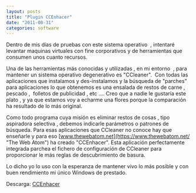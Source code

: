 ```yaml
---
layout: posts
title: "Plugin CCEnhacer"
date: "2011-08-31"
categories: software
---
```


Dentro de mis días de pruebas con este sistema operativo  , intentaré levantar maquinas virtuales con fine corporativos y de herramientas que consumen unos cuanto recursos.

Una de las herramientas más conocidas y utilizadas , en mi entorno  , para mantener un sistema operativo degenerativo es "CCleaner".  Con todas las aplicaciones que instalamos y des-instalamos y la búsqueda de "parches" para aplicaciones lo que obtenemos es una ensalada de restos de carne , pescado ,  folletos de publicidad , etc .... Creo que a nadie le gustaría este plato , y ya que estamos voy a echarme una flores porque la comparación ha resultado de lo más original.

Como todo programa cuya misión es eliminar restos de cosas , tipo aspiradora selectiva , debemos indicarle parámetros o patrones de búsqueda. Para esas aplicaciones que CCleaner no conoce hay que enseñarle y para eso [www.thewebatom.net](https://www.thewebatom.net/ "The Web Atom") ha creado "CCEnhacer". Esta aplicación perfectamente integrada parchea el fichero de configuración de CCleaner para proporcionar le más reglas de descubrimiento de basura.

Lo dicho yo lo uso con la esperanza de mantener vivo lo más posible y con buen rendimiento mi único Windows de prestado.

Descarga: [CCEnhacer](https://singularlabs.com/software/ccenhancer/download/ "ccenhancer")
